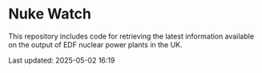 # Nuke Watch

This repository includes code for retrieving the latest information available on the output of EDF nuclear power plants in the UK.

Last updated: 2025-05-02 16:19